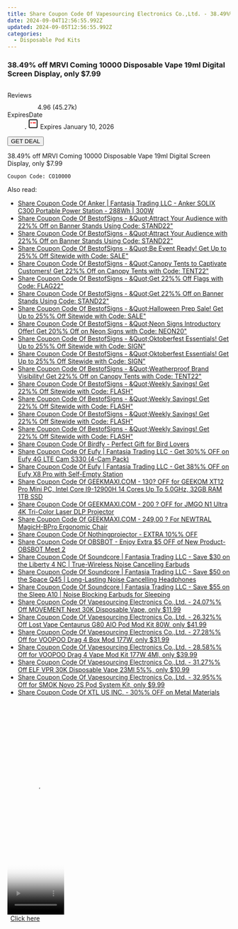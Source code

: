 ```yaml
---
title: Share Coupon Code Of Vapesourcing Electronics Co.,Ltd. - 38.49%% Off MRVI Coming 10000 Disposable Vape 19Ml Digital Screen Display, only $7.99
date: 2024-09-04T12:56:55.992Z
updated: 2024-09-05T12:56:55.992Z
categories:
  - Disposable Pod Kits
---
```



<main class="px-4 py-6 sm:p-6 md:px-8 md:py-10">
  <div class="mx-auto grid max-w-4xl grid-cols-1">
    <div class="relative col-start-1 row-start-1 flex flex-col-reverse rounded-lg bg-gradient-to-t from-black/75 via-black/0 p-3 sm:row-start-2 sm:bg-none sm:p-0 lg:row-start-1">
      <h3 class="mt-1 text-lg font-semibold text-white sm:text-slate-900 md:text-2xl dark:sm:text-white">38.49% off MRVI Coming 10000 Disposable Vape 19ml Digital Screen Display, only $7.99</h3>
    </div>
        <div class="col-start-1 col-end-3 row-start-1 grid gap-4 sm:mb-6 sm:grid-cols-4 lg:col-start-2 lg:row-span-6 lg:row-end-6 lg:mb-0 lg:gap-6">
      <img src="https://static.shareasale.com/image/90958/deal/MRVIComing10000DisposableVape19mlDigitalScreenDisplay.png" alt="" class="h-60 w-full rounded-lg object-cover sm:col-span-2 sm:h-52 lg:col-span-full" loading="lazy" />
    </div>
        <dl class="row-start-2 mt-4 flex items-center text-xs font-medium sm:row-start-3 sm:mt-1 md:mt-2.5 lg:row-start-2">
      <dt class="sr-only">Reviews</dt>
      <dd class="flex items-center text-indigo-600 dark:text-indigo-400">
        <svg width="24" height="24" fill="none" aria-hidden="true" class="mr-1 stroke-current dark:stroke-indigo-500">
          <path d="m12 5 2 5h5l-4 4 2.103 5L12 16l-5.103 3L9 14l-4-4h5l2-5Z" stroke-width="2" stroke-linecap="round" stroke-linejoin="round" />
        </svg>
        <span>4.96 <span class="font-normal text-slate-400">(45.27k)</span></span>
      </dd>
      <dt class="sr-only">ExpiresDate</dt>
      <dd class="flex items-center">
        <svg width="2" height="2" aria-hidden="true" fill="currentColor" class="mx-3 text-slate-300">
          <circle cx="1" cy="1" r="1" />
        </svg>
        <svg width="24" height="24" viewBox="0 0 24 24" fill="none" stroke="currentColor" stroke-width="2">
          <rect x="3" y="3" width="18" height="18" rx="2" fill="#fff" />
          <path d="M6 10L18 10" stroke="red" stroke-width="2" fill="none" />
          <path d="M10 6L10 18" stroke="#fff" stroke-width="2" fill="none" />
        </svg>
        Expires January 10, 2026      </dd>
    </dl>
    <div class="col-start-1 row-start-3 mt-4 self-center sm:col-start-2 sm:row-span-2 sm:row-start-2 sm:mt-0 lg:col-start-1 lg:row-start-3 lg:row-end-4 lg:mt-6">
      <button type="button" onClick="javascript:window.open(decodeURIComponent('https%3A%2F%2Fwww.shareasale.com%2Fu.cfm%3Fd%3D1083220%26m%3D90958%26u%3D4338022'), '_blank');void(0);" class="rounded-lg bg-red-600 px-3 py-2 text-sm font-medium leading-6 text-white">
       GET DEAL
      </button>
    </div>
    <p class="col-start-1 mt-4 text-sm leading-6 sm:col-span-2 lg:col-span-1 lg:row-start-4 lg:mt-6 dark:text-slate-400">38.49% off MRVI Coming 10000 Disposable Vape 19ml Digital Screen Display, only $7.99 
</p>
    <p class="mt-4">
      <code class="bg-purple-900 p-4 text-sm font-bold text-white" onClick="javascript:window.open(decodeURIComponent('https%3A%2F%2Fwww.shareasale.com%2Fu.cfm%3Fd%3D1083220%26m%3D90958%26u%3D4338022'), '_blank');void(0);">Coupon Code: <span class="bg-green-500 p-2 rounded tracking-widest">CO10000</span></code>
    </p>
  </div>
</main>
<span class="atpl-alsoreadstyle">Also read:</span>
<div><ul>
<li><a href="https://coupons.techidaily.com/coupon-1232199-share-126562-sale/"><u>Share Coupon Code Of Anker | Fantasia Trading LLC - Anker SOLIX C300 Portable Power Station - 288Wh | 300W</u></a></li>
<li><a href="https://coupons.techidaily.com/coupon-1232163-share-63219-sale/"><u>Share Coupon Code Of BestofSigns - &Quot;Attract Your Audience with 22%% Off on Banner Stands Using Code: STAND22&quot;</u></a></li>
<li><a href="https://coupons.techidaily.com/coupon-1232177-share-63219-sale/"><u>Share Coupon Code Of BestofSigns - &Quot;Attract Your Audience with 22%% Off on Banner Stands Using Code: STAND22&quot;</u></a></li>
<li><a href="https://coupons.techidaily.com/coupon-1232162-share-63219-sale/"><u>Share Coupon Code Of BestofSigns - &Quot;Be Event Ready! Get Up to 25%% Off Sitewide with Code: SALE&quot;</u></a></li>
<li><a href="https://coupons.techidaily.com/coupon-1232174-share-63219-sale/"><u>Share Coupon Code Of BestofSigns - &Quot;Canopy Tents to Captivate Customers! Get 22%% Off on Canopy Tents with Code: TENT22&quot;</u></a></li>
<li><a href="https://coupons.techidaily.com/coupon-1226942-share-63219-sale/"><u>Share Coupon Code Of BestofSigns - &Quot;Get 22%% Off Flags with Code: FLAG22&quot;</u></a></li>
<li><a href="https://coupons.techidaily.com/coupon-1232178-share-63219-sale/"><u>Share Coupon Code Of BestofSigns - &Quot;Get 22%% Off on Banner Stands Using Code: STAND22&quot;</u></a></li>
<li><a href="https://coupons.techidaily.com/coupon-1232161-share-63219-sale/"><u>Share Coupon Code Of BestofSigns - &Quot;Halloween Prep Sale! Get Up to 25%% Off Sitewide with Code: SALE&quot;</u></a></li>
<li><a href="https://coupons.techidaily.com/coupon-1232180-share-63219-sale/"><u>Share Coupon Code Of BestofSigns - &Quot;Neon Signs Introductory Offer! Get 20%% Off on Neon Signs with Code: NEON20&quot;</u></a></li>
<li><a href="https://coupons.techidaily.com/coupon-1232159-share-63219-sale/"><u>Share Coupon Code Of BestofSigns - &Quot;Oktoberfest Essentials!  Get Up to 25%% Off Sitewide with Code: SIGN&quot;</u></a></li>
<li><a href="https://coupons.techidaily.com/coupon-1232160-share-63219-sale/"><u>Share Coupon Code Of BestofSigns - &Quot;Oktoberfest Essentials!  Get Up to 25%% Off Sitewide with Code: SIGN&quot;</u></a></li>
<li><a href="https://coupons.techidaily.com/coupon-1232176-share-63219-sale/"><u>Share Coupon Code Of BestofSigns - &Quot;Weatherproof Brand Visibility! Get 22%% Off on Canopy Tents with Code: TENT22&quot;</u></a></li>
<li><a href="https://coupons.techidaily.com/coupon-1232165-share-63219-sale/"><u>Share Coupon Code Of BestofSigns - &Quot;Weekly Savings! Get 22%% Off Sitewide with Code: FLASH&quot;</u></a></li>
<li><a href="https://coupons.techidaily.com/coupon-1232169-share-63219-sale/"><u>Share Coupon Code Of BestofSigns - &Quot;Weekly Savings! Get 22%% Off Sitewide with Code: FLASH&quot;</u></a></li>
<li><a href="https://coupons.techidaily.com/coupon-1232170-share-63219-sale/"><u>Share Coupon Code Of BestofSigns - &Quot;Weekly Savings! Get 22%% Off Sitewide with Code: FLASH&quot;</u></a></li>
<li><a href="https://coupons.techidaily.com/coupon-1232172-share-63219-sale/"><u>Share Coupon Code Of BestofSigns - &Quot;Weekly Savings! Get 22%% Off Sitewide with Code: FLASH&quot;</u></a></li>
<li><a href="https://coupons.techidaily.com/coupon-1093791-share-96416-sale/"><u>Share Coupon Code Of Birdfy - Perfect Gift for Bird Lovers</u></a></li>
<li><a href="https://coupons.techidaily.com/coupon-1232884-share-115200-sale/"><u>Share Coupon Code Of Eufy | Fantasia Trading LLC - Get 30%% OFF on Eufy 4G LTE Cam S330 (4-Cam Pack)</u></a></li>
<li><a href="https://coupons.techidaily.com/coupon-1232886-share-115200-sale/"><u>Share Coupon Code Of Eufy | Fantasia Trading LLC - Get 38%% OFF on Eufy X8 Pro with Self-Empty Station</u></a></li>
<li><a href="https://coupons.techidaily.com/coupon-1112839-share-77450-sale/"><u>Share Coupon Code Of GEEKMAXI.COM - 130? OFF for GEEKOM XT12 Pro Mini PC, Intel Core I9-12900H 14 Cores Up To 5.0GHz, 32GB RAM 1TB SSD</u></a></li>
<li><a href="https://coupons.techidaily.com/coupon-1112773-share-77450-sale/"><u>Share Coupon Code Of GEEKMAXI.COM - 200 ? OFF for JMGO N1 Ultra 4K Tri-Color Laser DLP Projector</u></a></li>
<li><a href="https://coupons.techidaily.com/coupon-1092767-share-77450-sale/"><u>Share Coupon Code Of GEEKMAXI.COM - 249,00 ? For NEWTRAL MagicH-BPro Ergonomic Chair</u></a></li>
<li><a href="https://coupons.techidaily.com/coupon-1232847-share-152651-sale/"><u>Share Coupon Code Of Nothingprojector - EXTRA 10%% OFF</u></a></li>
<li><a href="https://coupons.techidaily.com/coupon-1232799-share-114666-sale/"><u>Share Coupon Code Of OBSBOT - Enjoy Extra $5 OFF of New Product- OBSBOT Meet 2</u></a></li>
<li><a href="https://coupons.techidaily.com/coupon-1232702-share-126653-sale/"><u>Share Coupon Code Of Soundcore | Fantasia Trading LLC - Save $30 on the Liberty 4 NC | True-Wireless Noise Cancelling Earbuds</u></a></li>
<li><a href="https://coupons.techidaily.com/coupon-1232703-share-126653-sale/"><u>Share Coupon Code Of Soundcore | Fantasia Trading LLC - Save $50 on the Space Q45 | Long-Lasting Noise Cancelling Headphones</u></a></li>
<li><a href="https://coupons.techidaily.com/coupon-1232704-share-126653-sale/"><u>Share Coupon Code Of Soundcore | Fantasia Trading LLC - Save $55 on the Sleep A10 | Noise Blocking Earbuds for Sleeping</u></a></li>
<li><a href="https://coupons.techidaily.com/coupon-1232616-share-90958-sale/"><u>Share Coupon Code Of Vapesourcing Electronics Co.,Ltd. - 24.07%% Off MOVEMENT Next 30K Disposable Vape, only $11.99</u></a></li>
<li><a href="https://coupons.techidaily.com/coupon-1232843-share-90958-sale/"><u>Share Coupon Code Of Vapesourcing Electronics Co.,Ltd. - 26.32%% Off Lost Vape Centaurus G80 AIO Pod Mod Kit 80W, only $41.99</u></a></li>
<li><a href="https://coupons.techidaily.com/coupon-979073-share-90958-sale/"><u>Share Coupon Code Of Vapesourcing Electronics Co.,Ltd. - 27.28%% Off for VOOPOO Drag 4 Box Mod 177W, only $31.99</u></a></li>
<li><a href="https://coupons.techidaily.com/coupon-979074-share-90958-sale/"><u>Share Coupon Code Of Vapesourcing Electronics Co.,Ltd. - 28.58%% Off for VOOPOO Drag 4 Vape Mod Kit 177W 4Ml, only $39.99</u></a></li>
<li><a href="https://coupons.techidaily.com/coupon-1232617-share-90958-sale/"><u>Share Coupon Code Of Vapesourcing Electronics Co.,Ltd. - 31.27%% Off ELF VPR 30K Disposable Vape 23Ml 5%%, only $10.99</u></a></li>
<li><a href="https://coupons.techidaily.com/coupon-845232-share-90958-sale/"><u>Share Coupon Code Of Vapesourcing Electronics Co.,Ltd. - 32.95%% Off for SMOK Novo 2S Pod System Kit, only $9.99</u></a></li>
<li><a href="https://coupons.techidaily.com/coupon-1232817-share-106131-sale/"><u>Share Coupon Code Of XTL US INC. - 30%% OFF on Metal Materials</u></a></li>
</ul></div>

<ins class="adsbygoogle"
      style="display:block"
      data-ad-client="ca-pub-7571918770474297"
      data-ad-slot="8358498916"
      data-ad-format="auto"
      data-full-width-responsive="true"></ins>
<!-- affiliate ads begin -->
<span id="1938136">
					<video width="128" height="480" style="cursor:pointer"
           poster="//a.impactradius-go.com/display-clicktoplayimage/1938136.png"
           onclick="if(!this.playClicked){this.play();this.setAttribute('controls',true);this.playClicked=true;}">
	   <source src="//a.impactradius-go.com/display-ad/22993-1938136">
	   <img src="//a.impactradius-go.com/display-clicktoplayimage/1938136.png" style="border: none; height: 100%; width: 100%; object-fit: contain">
	</video>
	<div style="width:80px;text-align:center"><a href="javascript:window.open(decodeURIComponent('https%3A%2F%2Fhomestyler.sjv.io%2Fc%2F5597632%2F1938136%2F22993'), '_blank');void(0);">Click here</a></div>
</span>
<img height="0" width="0" src="https://imp.pxf.io/i/5597632/1938136/22993" style="position:absolute;visibility:hidden;" border="0" />
<!-- affiliate ads end -->